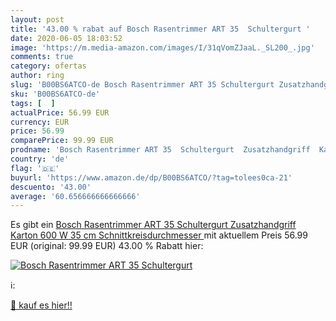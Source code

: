 ```yaml
---
layout: post
title: '43.00 % rabat auf Bosch Rasentrimmer ART 35  Schultergurt '
date: 2020-06-05 18:03:52
image: 'https://m.media-amazon.com/images/I/31qVomZJaaL._SL200_.jpg'
comments: true
category: ofertas
author: ring
slug: 'B00BS6ATCO-de Bosch Rasentrimmer ART 35 Schultergurt Zusatzhandgriff...'
sku: 'B00BS6ATCO-de'
tags: [  ]
actualPrice: 56.99 EUR
currency: EUR
price: 56.99
comparePrice: 99.99 EUR
prodname: 'Bosch Rasentrimmer ART 35  Schultergurt  Zusatzhandgriff  Karton  600 W  35 cm Schnittkreisdurchmesser '
country: 'de'
flag: '🇩🇪'
buyurl: 'https://www.amazon.de/dp/B00BS6ATCO/?tag=tolees0ca-21'
descuento: '43.00'
average: '60.656666666666666'
---
```


Es gibt ein [Bosch Rasentrimmer ART 35  Schultergurt  Zusatzhandgriff  Karton  600 W  35 cm Schnittkreisdurchmesser ](https://www.amazon.de/dp/B00BS6ATCO/?tag=tolees0ca-21) mit aktuellem Preis 56.99 EUR (original: 99.99 EUR) 43.00 % Rabatt hier:

[![Bosch Rasentrimmer ART 35  Schultergurt ](https://m.media-amazon.com/images/I/31qVomZJaaL._SL200_.jpg)](https://www.amazon.de/dp/B00BS6ATCO/?tag=tolees0ca-21)

ℹ️:


[🛒 kauf es hier!!](https://www.amazon.de/dp/B00BS6ATCO/?tag=tolees0ca-21)

